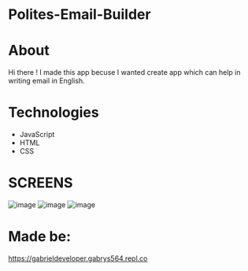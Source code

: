 # Polites-Email-Builder
# About
Hi there ! I made this app becuse I wanted create app which can help in writing email in English.
# Technologies
- JavaScript
- HTML
- CSS
# SCREENS
![image](https://github.com/Gabrli/Polites-Email-Builder/assets/110058841/33157f3b-d2a7-46f2-8eed-fc31a3252ff2)
![image](https://github.com/Gabrli/Polites-Email-Builder/assets/110058841/f4ab84b3-056c-4386-83fd-358621d3f9b0)
![image](https://github.com/Gabrli/Polites-Email-Builder/assets/110058841/a466ed8c-eaf1-486f-b83a-ad4b5dd256c0)

# Made be:
https://gabrieldeveloper.gabrys564.repl.co
